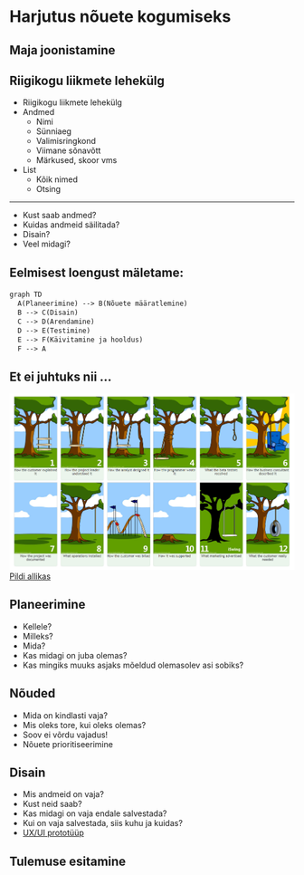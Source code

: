 # Harjutus nõuete kogumiseks

## Maja joonistamine

## Riigikogu liikmete lehekülg

- Riigikogu liikmete lehekülg
- Andmed
  - Nimi
  - Sünniaeg
  - Valimisringkond
  - Viimane sõnavõtt
  - Märkused, skoor vms
- List
  - Kõik nimed
  - Otsing
---

- Kust saab andmed?
- Kuidas andmeid säilitada?
- Disain?
- Veel midagi?

## Eelmisest loengust mäletame:

```mermaid
graph TD
  A(Planeerimine) --> B(Nõuete määratlemine)
  B --> C(Disain)
  C --> D(Arendamine)
  D --> E(Testimine)
  E --> F(Käivitamine ja hooldus)
  F --> A
```

## Et ei juhtuks nii ...

![Projekti juthimine](Tree.jpg)  
[Pildi allikas](https://pmac-agpc.ca/sites/default/files/Tree.jpg)

## Planeerimine

- Kellele?
- Milleks?
- Mida?
- Kas midagi on juba olemas?
- Kas mingiks muuks asjaks mõeldud olemasolev asi sobiks?

## Nõuded

- Mida on kindlasti vaja?
- Mis oleks tore, kui oleks olemas?
- Soov ei võrdu vajadus!
- Nõuete prioritiseerimine

## Disain

- Mis andmeid on vaja?
- Kust neid saab?
- Kas midagi on vaja endale salvestada?
- Kui on vaja salvestada, siis kuhu ja kuidas?
- [UX/UI prototüüp](../../../concepts/prototyypimine/README.md)

## Tulemuse esitamine
